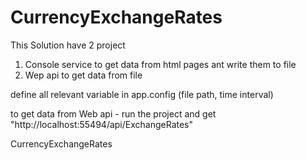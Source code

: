 # CurrencyExchangeRates
This Solution have 2 project
  1. Console service to get data from html pages ant write them to file
  2. Wep api to get data from file 
  
  define all relevant variable in app.config (file path, time interval)
  
  to get data from Web api - run the project and get "http://localhost:55494/api/ExchangeRates"

CurrencyExchangeRates
